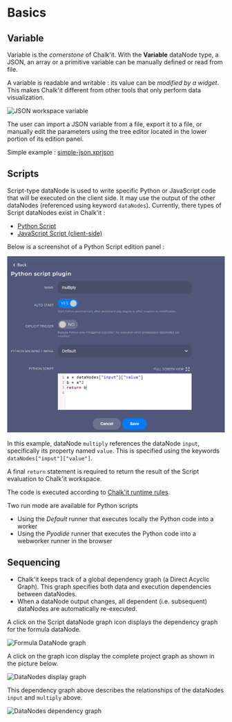 # Basics

## Variable

Variable is the *cornerstone* of Chalk'it. With the **Variable** dataNode type, a JSON, an array or a primitive variable can be manually defined or read from file.

A variable is readable and writable : its value can be *modified by a widget*. This makes Chalk'it different from other tools that only perform data visualization.

![JSON workspace variable](img/json-ws-var.png "JSON workspace variable")

The user can import a JSON variable from a file, export it to a file, or manually edit the parameters using the tree editor located in the lower portion of its edition panel.

Simple example :
[simple-json.xprjson](xprjson/simple-json.xprjson)

## Scripts

Script-type dataNode is used to write specific Python or JavaScript code that will be executed on the client side. It may use the output of the other dataNodes (referenced using keyword `dataNodes`). Currently, there types of Script dataNodes exist in Chalk'it :

- [Python Script](ds-reference.md#python-script)
- [JavaScript Script (client-side)](ds-reference.md#javascript-script)

Below is a screenshot of a Python Script edition panel :

![Python Script](img/py-script.png "Python Script")

In this example, dataNode `multiply` references the dataNode `input`, specifically its property named `value`. This is specified using the keywords `dataNodes["input"]["value"]`.

A final `return` statement is required to return the result of the Script evaluation to Chalk'it workspace.

The code is executed according to [Chalk'it runtime rules](ds-execution-engine.md).

Two run mode are available for Python scripts
- Using the *Default* runner that executes locally the Python code into a worker
- Using the *Pyodide* runner that executes the Python code into a webworker runner in the browser

## Sequencing

* Chalk'it keeps track of a global dependency graph (a Direct Acyclic Graph). This graph specifies both data and execution dependencies between dataNodes.
* When a dataNode output changes, all dependent (i.e. subsequent) dataNodes are automatically re-executed.

A click on the Script dataNode graph icon displays the dependency graph for the formula dataNode.

![Formula DataNode graph](img/ds-formula-graph.png "Formula DataNode graph")

A click on the graph icon display the complete project graph as shown in the picture below.

![DataNodes display graph](img/ds-display-graph.png "DataNodes display graph")

This dependency graph above describes the relationships of the dataNodes `input` and `multiply` above.

![DataNodes dependency graph](img/ds-dependency-graph.png "DataNodes dependency graph")
